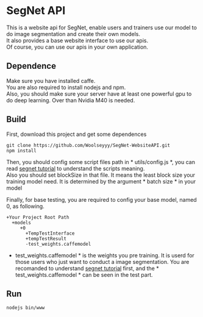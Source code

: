# SegNet API
This is a website api for SegNet, enable users and trainers use our model to do image segmentation and create their own models.</br>
It also provides a base website interface to use our apis.</br>
Of course, you can use our apis in your own application.</br>

## Dependence
Make sure you have installed caffe.</br>
You are also required to install nodejs and npm.</br>
Also, you should make sure your server have at least one powerful gpu to do deep learning. Over than Nvidia M40 is needed.</br>

## Build
First, download this project and get some dependences
```
git clone https://github.com/Woolseyyy/SegNet-WebsiteAPI.git
npm install
```
Then, you should config some script files path in * utils/config.js *, you can read <a href="http://mi.eng.cam.ac.uk/projects/segnet/tutorial.html">segnet tutorial</a> to understand the scripts meaning.</br>
Also you should set blockSize in that file. It means the least block size your training model need. It is determined by the argument * batch size * in your model

Finally, for base testing, you are required to config your base model, named 0, as following.
```
+Your Project Root Path
  +models
     +0
       +TempTestInterface
       +tempTestResult
       -test_weights.caffemodel
```
* test_weights.caffemodel * is the weights you pre training. It is userd for those users who just want to conduct a image segmentation. You are recomanded to understand <a href="http://mi.eng.cam.ac.uk/projects/segnet/tutorial.html">segnet tutorial</a> first, and the *  test_weights.caffemodel * can be seen in the test part.

## Run
```
nodejs bin/www
```